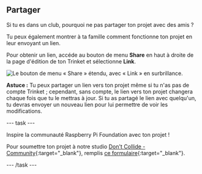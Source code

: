 ## Partager

Si tu es dans un club, pourquoi ne pas partager ton projet avec des amis ?

Tu peux également montrer à ta famille comment fonctionne ton projet en leur envoyant un lien.

Pour obtenir un lien, accéde au bouton de menu **Share** en haut à droite de la page d'édition de ton Trinket et sélectionne **Link**.

![Le bouton de menu « Share » étendu, avec « Link » en surbrillance.](images/share-button.png)

**Astuce :** Tu peux partager un lien vers ton projet même si tu n'as pas de compte Trinket ; cependant, sans compte, le lien vers ton projet changera chaque fois que tu le mettras à jour. Si tu as partagé le lien avec quelqu'un, tu devras envoyer un nouveau lien pour lui permettre de voir les modifications.

--- task ---

Inspire la communauté Raspberry Pi Foundation avec ton projet !

Pour soumettre ton projet à notre studio [Don't Collide - Community](https://wke.lt/w/s/KobNfx){:target="_blank"}, remplis [ce formulaire](https://form.raspberrypi.org/f/community-project-submissions){:target="_blank"}.

--- /task ---
